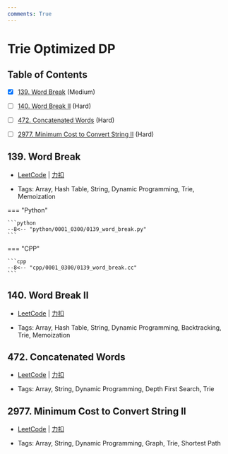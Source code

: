```yaml
---
comments: True
---
```


# Trie Optimized DP

## Table of Contents

- [x] [139. Word Break](#139-word-break) (Medium)
- [ ] [140. Word Break II](#140-word-break-ii) (Hard)
- [ ] [472. Concatenated Words](#472-concatenated-words) (Hard)
- [ ] [2977. Minimum Cost to Convert String II](#2977-minimum-cost-to-convert-string-ii) (Hard)


## 139. Word Break

-    [LeetCode](https://leetcode.com/problems/word-break/) | [力扣](https://leetcode.cn/problems/word-break/)

-   Tags: Array, Hash Table, String, Dynamic Programming, Trie, Memoization

=== "Python"

    ```python
    --8<-- "python/0001_0300/0139_word_break.py"
    ```

=== "CPP"

    ```cpp
    --8<-- "cpp/0001_0300/0139_word_break.cc"
    ```



## 140. Word Break II

-    [LeetCode](https://leetcode.com/problems/word-break-ii/) | [力扣](https://leetcode.cn/problems/word-break-ii/)

-   Tags: Array, Hash Table, String, Dynamic Programming, Backtracking, Trie, Memoization



## 472. Concatenated Words

-    [LeetCode](https://leetcode.com/problems/concatenated-words/) | [力扣](https://leetcode.cn/problems/concatenated-words/)

-   Tags: Array, String, Dynamic Programming, Depth First Search, Trie



## 2977. Minimum Cost to Convert String II

-    [LeetCode](https://leetcode.com/problems/minimum-cost-to-convert-string-ii/) | [力扣](https://leetcode.cn/problems/minimum-cost-to-convert-string-ii/)

-   Tags: Array, String, Dynamic Programming, Graph, Trie, Shortest Path
